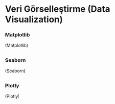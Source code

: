 
# Veri Görselleştirme (Data Visualization)

### Matplotlib 
(Matplotlib)
##

### Seaborn 
(Seaborn)
##

### Plotly 
(Plotly)
##
